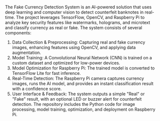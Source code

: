 The Fake Currency Detection System is an AI-powered solution that uses deep learning and computer vision to detect counterfeit banknotes in real-time. The project leverages TensorFlow, OpenCV, and Raspberry Pi to analyze key security features like watermarks, holograms, and microtext and classify currency as real or fake. The system consists of several components:  
1) Data Collection & Preprocessing: Capturing real and fake currency images, enhancing features using OpenCV, and applying data augmentation.
2) Model Training: A Convolutional Neural Network (CNN) is trained on a custom dataset and optimized for low-power devices.
3) Model Optimization for Raspberry Pi: The trained model is converted to TensorFlow Lite for fast inference.
4) Real-Time Detection: The Raspberry Pi camera captures currency images, runs the AI model, and provides an instant classification result with a confidence score.
5) User Interface & Feedback: The system outputs a simple "Real" or "Fake" result, with an optional LED or buzzer alert for counterfeit detection.
The repository includes the Python code for image processing, model training, optimization, and deployment on Raspberry Pi.
